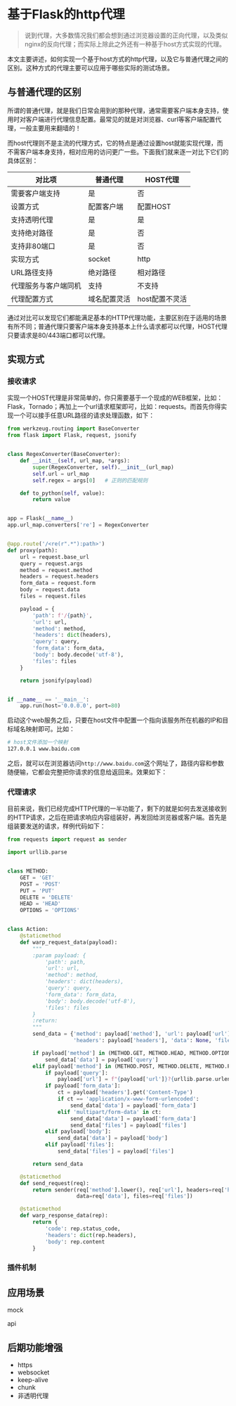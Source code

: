 # 基于Flask的http代理

> 说到代理，大多数情况我们都会想到通过浏览器设置的正向代理，以及类似nginx的反向代理；而实际上除此之外还有一种基于host方式实现的代理。

本文主要讲述，如何实现一个基于host方式的http代理，以及它与普通代理之间的区别。这种方式的代理主要可以应用于哪些实际的测试场景。

## 与普通代理的区别
所谓的普通代理，就是我们日常会用到的那种代理，通常需要客户端本身支持，使用时对客户端进行代理信息配置。最常见的就是对浏览器、curl等客户端配置代理，一般主要用来翻墙的！
![]()

而host代理则不是主流的代理方式，它的特点是通过设置host就能实现代理，而不需客户端本身支持，相对应用的访问更广一些。下面我们就来逐一对比下它们的具体区别：

| 对比项 | 普通代理 | HOST代理 |
| --- | --- | --- |
| 需要客户端支持 | 是 | 否 |
| 设置方式 | 配置客户端 | 配置HOST |
| 支持透明代理 | 是 | 是 |
| 支持绝对路径 | 是 | 否 |
| 支持非80端口 | 是 | 否 |
| 实现方式 | socket | http |
| URL路径支持 | 绝对路径 | 相对路径 |
| 代理服务与客户端同机 | 支持 | 不支持 |
| 代理配置方式 | 域名配置灵活 | host配置不灵活 | 

通过对比可以发现它们都能满足基本的HTTP代理功能，主要区别在于适用的场景有所不同；普通代理只要客户端本身支持基本上什么请求都可以代理，HOST代理只要请求是80/443端口都可以代理。

## 实现方式
### 接收请求
实现一个HOST代理是非常简单的，你只需要基于一个现成的WEB框架，比如：Flask，Tornado；再加上一个url请求框架即可，比如：requests。而首先你得实现一个可以接手任意URL路径的请求处理函数，如下：
```python
from werkzeug.routing import BaseConverter
from flask import Flask, request, jsonify


class RegexConverter(BaseConverter):
    def __init__(self, url_map, *args):
        super(RegexConverter, self).__init__(url_map)
        self.url = url_map
        self.regex = args[0]   # 正则的匹配规则

    def to_python(self, value):
        return value


app = Flask(__name__)
app.url_map.converters['re'] = RegexConverter


@app.route('/<re(r".*"):path>')
def proxy(path):
    url = request.base_url
    query = request.args
    method = request.method
    headers = request.headers
    form_data = request.form
    body = request.data
    files = request.files

    payload = {
        'path': f'/{path}',
        'url': url,
        'method': method,
        'headers': dict(headers),
        'query': query,
        'form_data': form_data,
        'body': body.decode('utf-8'),
        'files': files
    }

    return jsonify(payload)


if __name__ == '__main__':
    app.run(host='0.0.0.0', port=80)
```
启动这个web服务之后，只要在host文件中配置一个指向该服务所在机器的IP和目标域名映射即可。比如：
```bash
# host文件添加一个映射
127.0.0.1 www.baidu.com
```
之后，就可以在浏览器访问`http://www.baidu.com`这个网址了，路径内容和参数随便输，它都会完整把你请求的信息给返回来。效果如下：
![]()

### 代理请求
目前来说，我们已经完成HTTP代理的一半功能了，剩下的就是如何去发送接收到的HTTP请求，之后在把请求响应内容组装好，再发回给浏览器或客户端。首先是组装要发送的请求，样例代码如下：
```python
from requests import request as sender

import urllib.parse


class METHOD:
    GET = 'GET'
    POST = 'POST'
    PUT = 'PUT'
    DELETE = 'DELETE'
    HEAD = 'HEAD'
    OPTIONS = 'OPTIONS'


class Action:
    @staticmethod
    def warp_request_data(payload):
        """
        :param payload: {
            'path': path,
            'url': url,
            'method': method,
            'headers': dict(headers),
            'query': query,
            'form_data': form_data,
            'body': body.decode('utf-8'),
            'files': files
        }
        :return:
        """
        send_data = {'method': payload['method'], 'url': payload['url'],
                     'headers': payload['headers'], 'data': None, 'files': None}

        if payload['method'] in (METHOD.GET, METHOD.HEAD, METHOD.OPTIONS):
            send_data['data'] = payload['query']
        elif payload['method'] in (METHOD.POST, METHOD.DELETE, METHOD.PUT):
            if payload['query']:
                payload['url'] = f"{payload['url']}?{urllib.parse.urlencode(payload['query'])}"
            if payload['form_data']:
                ct = payload['headers'].get('Content-Type')
                if ct == 'application/x-www-form-urlencoded':
                    send_data['data'] = payload['form_data']
                elif 'multipart/form-data' in ct:
                    send_data['data'] = payload['form_data']
                    send_data['files'] = payload['files']
            elif payload['body']:
                send_data['data'] = payload['body']
            elif payload['files']:
                send_data['files'] = payload['files']

        return send_data

    @staticmethod
    def send_request(req):
        return sender(req['method'].lower(), req['url'], headers=req['headers'],
                      data=req['data'], files=req['files'])

    @staticmethod
    def warp_response_data(rep):
        return {
            'code': rep.status_code,
            'headers': dict(rep.headers),
            'body': rep.content
        }
```

### 插件机制



## 应用场景
mock

api




## 后期功能增强
- https
- websocket
- keep-alive
- chunk
- 非透明代理
